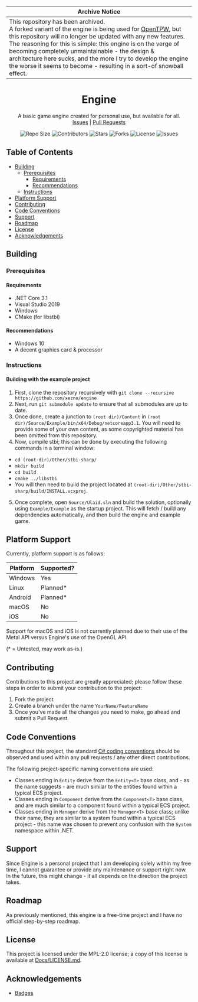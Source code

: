 | Archive Notice |
| --- |
| This repository has been archived. <br> A forked variant of the engine is being used for [OpenTPW](https://github.com/ThemeParkWorld/OpenTPW), but this repository will no longer be updated with any new features. The reasoning for this is simple: this engine is on the verge of becoming completely unmaintainable - the design & architecture here sucks, and the more I try to develop the engine the worse it seems to become - resulting in a sort-of snowball effect. |

<p align="center">
    <h1 align="center">
        Engine
    </h1>
    <p align="center">
        A basic game engine created for personal use, but available for all.
        <br>
        <a href="https://github.com/xezno/Engine/issues">Issues</a> |
        <a href="https://github.com/xezno/Engine/pulls">Pull Requests</a>
    </p>
    <p align="center">
        <img src="https://img.shields.io/github/repo-size/xezno/Engine?style=flat-square" alt="Repo Size">
        <img src="https://img.shields.io/github/contributors/xezno/Engine?style=flat-square" alt="Contributors">
        <img src="https://img.shields.io/github/stars/xezno/Engine?style=flat-square" alt="Stars"> 
        <img src="https://img.shields.io/github/forks/xezno/Engine?style=flat-square" alt="Forks">
        <img src="https://img.shields.io/badge/license-MIT-green?style=flat-square" alt="License">
        <img src="https://img.shields.io/github/issues/xezno/Engine?style=flat-square" alt="Issues">
    </p>
</p>

## Table of Contents

- [Building](#building)
  * [Prerequisites](#prerequisites)
    + [Requirements](#requirements)
    + [Recommendations](#recommendations)
  * [Instructions](#instructions)
- [Platform Support](#platform-support)
- [Contributing](#contributing)
- [Code Conventions](#code-conventions)
- [Support](#support)
- [Roadmap](#roadmap)
- [License](#license)
- [Acknowledgements](#acknowledgements)

## Building

### Prerequisites

#### Requirements

- .NET Core 3.1
- Visual Studio 2019
- Windows
- CMake (for libstbi)

#### Recommendations

- Windows 10
- A decent graphics card & processor

### Instructions

#### Building with the example project
1. First, clone the repository recursively with `git clone --recursive https://github.com/xezno/engine`
2. Next, run `git submodule update` to ensure that all submodules are up to date.
3. Once done, create a junction to `(root dir)/Content` in `(root dir)/Source/Example/bin/x64/Debug/netcoreapp3.1`. You will need to provide some of your own content, as some copyrighted material has been omitted from this repository.
4. Now, compile stbi; this can be done by executing the following commands in a terminal window:
 - `cd (root-dir)/Other/stbi-sharp/`
 - `mkdir build`
 - `cd build`
 - `cmake ../libstbi`
 - You will then need to build the project located at `(root-dir)/Other/stbi-sharp/build/INSTALL.vcxproj`.
5. Once complete, open `Source/Ulaid.sln` and build the solution, optionally using `Example/Example` as the startup project. This will fetch / build any dependencies automatically, and then build the engine and example game.

## Platform Support

Currently, platform support is as follows:

|Platform   |Supported? |
|-----------|-----------|
|Windows    |Yes        |
|Linux      |Planned*   |
|Android    |Planned*   |
|macOS      |No         |
|iOS        |No         |

Support for macOS and iOS is not currently planned due to their use of the Metal API versus Engine's use of the OpenGL API.

(* = Untested, may work as-is.)

## Contributing

Contributions to this project are greatly appreciated; please follow these steps in order to submit your contribution to the project:

1. Fork the project
2. Create a branch under the name `YourName/FeatureName`
3. Once you've made all the changes you need to make, go ahead and submit a Pull Request.

## Code Conventions

Throughout this project, the standard [C# coding conventions](https://docs.microsoft.com/en-us/dotnet/csharp/programming-guide/inside-a-program/coding-conventions) should be observed and used within any pull requests / any other direct contributions.

The following project-specific naming conventions are used:

- Classes ending in `Entity` derive from the `Entity<T>` base class, and - as the name suggests - are much similar to the entities found within a typical ECS project.
- Classes ending in `Component` derive from the `Component<T>` base class, and are much similar to a component found within a typical ECS project.
- Classes ending in `Manager` derive from the `Manager<T>` base class; unlike their name, they are similar to a system found within a typical ECS project - this name was chosen to prevent any confusion with the `System` namespace within .NET.

## Support

Since Engine is a personal project that I am developing solely within my free time, I cannot guarantee or provide any maintenance or support right now. In the future, this might change - it all depends on the direction the project takes.

## Roadmap

As previously mentioned, this engine is a free-time project and I have no official step-by-step roadmap.

## License

This project is licensed under the MPL-2.0 license; a copy of this license is available at [Docs/LICENSE.md](https://github.com/xezno/Engine/blob/main/Docs/LICENSE.md).

## Acknowledgements
* [Badges](https://shields.io)